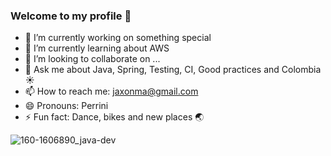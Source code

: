 ### Welcome to my profile 👋

- 🔭 I’m currently working on something special
- 🌱 I’m currently learning about AWS
- 👯 I’m looking to collaborate on ...
- 💬 Ask me about Java, Spring, Testing, CI, Good practices and Colombia ☀️
- 📫 How to reach me: jaxonma@gmail.com
- 😄 Pronouns: Perrini
- ⚡ Fun fact: Dance, bikes and new places 🌏

![160-1606890_java-dev](https://user-images.githubusercontent.com/16148737/158524761-06750753-ce52-44a0-bfa9-c3d132f6a486.jpg)
